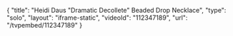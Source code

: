 {
    "title": "Heidi Daus \"Dramatic Decollete\" Beaded Drop Necklace",
    "type": "solo",
    "layout": "iframe-static",
    "videoId": "112347189",
    "url": "\/tvpembed\/112347189"
}